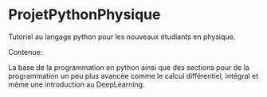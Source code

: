 # ProjetPythonPhysique
 Tutoriel au langage python pour les nouveaux étudiants en physique.

Contenue:

La base de la programmation en python ainsi que des sections pour de la programmation un peu plus avancée comme le calcul différentiel, intégral et même une introduction au DeepLearning.
